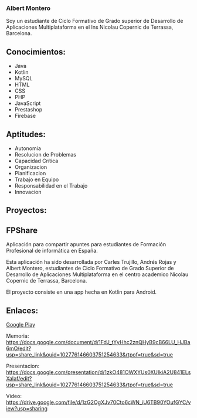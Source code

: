 ### Albert Montero
Soy un estudiante de Ciclo Formativo de Grado superior de Desarrollo de Aplicaciones Multiplataforma en el Ins Nicolau Copernic de Terrassa, Barcelona.

## Conocimientos:
 - Java
 - Kotlin
 - MySQL
 - HTML
 - CSS
 - PHP
 - JavaScript
 - Prestashop
 - Firebase

## Aptitudes:
 - Autonomia
 - Resolucion de Problemas
 - Capacidad Crítica
 - Organizacion
 - Planificacion
 - Trabajo en Equipo
 - Responsabilidad en el Trabajo
 - Innovacion

## Proyectos:

## FPShare
Aplicación para compartir apuntes para estudiantes de Formación Profesional de informática en España.

Esta aplicación ha sido desarrollada por Carles Trujillo, Andrés Rojas y Albert Montero, estudiantes de Ciclo Formativo de Grado Superior de Desarrollo de Aplicaciones Multiplataforma en el centro academico Nicolau Copernic de Terrassa, Barcelona.

El proyecto consiste en una app hecha en Kotlin para Android.

## Enlaces:

[Google Play](https://play.google.com/store/apps/details?id=cat.copernic.fpshare)

Memoria: https://docs.google.com/document/d/1FdJ_tYyHhc2znQHyB9cB66LU_HJBa6mO/edit?usp=share_link&ouid=102776146603751254633&rtpof=true&sd=true

Presentacion: https://docs.google.com/presentation/d/1zkO481OWXYUs0XUIkiA2U841ELsXaIaf/edit?usp=share_link&ouid=102776146603751254633&rtpof=true&sd=true

Video: https://drive.google.com/file/d/1zG2OgXJv70Cto6cWN_iU6TB90YOufGYC/view?usp=sharing

